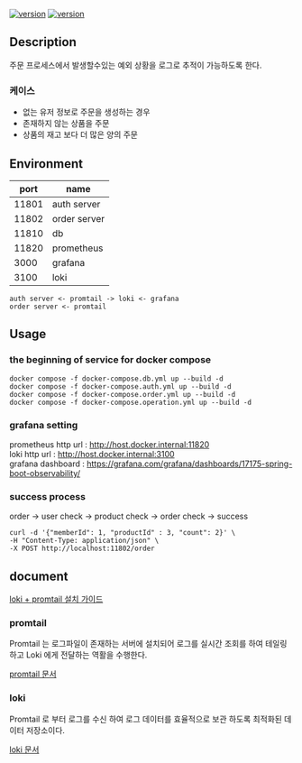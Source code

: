 [![version](https://img.shields.io/badge/springboot-2.7.16--SNAPSHOT-00bfb3?style=flat&logo=springboot)]()
[![version](https://img.shields.io/badge/Java-11-00bfb3?style=flat&logo=sdk)]()

## Description
주문 프로세스에서 발생할수있는 예외 상황을 
로그로 추적이 가능하도록 한다.

### 케이스
- 없는 유저 정보로 주문을 생성하는 경우
- 존재하지 않는 상품을 주문
- 상품의 재고 보다 더 많은 양의 주문


## Environment

| port  | name         |
|-------|--------------|
| 11801 | auth server  |
| 11802 | order server |
| 11810 | db           |
| 11820 | prometheus   |
| 3000 | grafana      |
| 3100 | loki         |

```
auth server <- promtail -> loki <- grafana
order server <- promtail 
```

## Usage
### the beginning of service for docker compose

```shell
docker compose -f docker-compose.db.yml up --build -d
docker compose -f docker-compose.auth.yml up --build -d
docker compose -f docker-compose.order.yml up --build -d
docker compose -f docker-compose.operation.yml up --build -d
```


### grafana setting
prometheus http url : http://host.docker.internal:11820 </br>
loki http url : http://host.docker.internal:3100 </br>
grafana dashboard : https://grafana.com/grafana/dashboards/17175-spring-boot-observability/


### success process
order -> user check -> product check -> order check -> success

```
curl -d '{"memberId": 1, "productId" : 3, "count": 2}' \
-H "Content-Type: application/json" \
-X POST http://localhost:11802/order
``` 

## document

[loki + promtail 설치 가이드](https://grafana.com/docs/loki/latest/setup/install/docker/)

### promtail
Promtail 는 로그파일이 존재하는 서버에 설치되어 로그를 실시간 조회를 하여 테일링 하고 
Loki 에게 전달하는 역활을 수행한다.

[promtail 문서](https://grafana.com/docs/loki/latest/send-data/promtail/)

### loki
Promtail 로 부터 로그를 수신 하여 
로그 데이터를 효율적으로 보관 하도록 최적화된 데이터 저장소이다. </br>

[loki 문서](https://grafana.com/docs/loki/v2.8.x/fundamentals/overview/)


